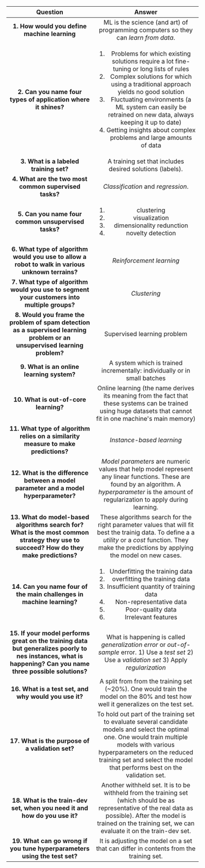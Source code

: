 |                                                                           Question                                                                           |                                                                                                                                                                                            Answer                                                                                                                                                                                            |
| :----------------------------------------------------------------------------------------------------------------------------------------------------------: | :------------------------------------------------------------------------------------------------------------------------------------------------------------------------------------------------------------------------------------------------------------------------------------------------------------------------------------------------------------------------------------------: |
|                                                         **1. How would you define machine learning**                                                         |                                                                                                                                                     ML is the science (and art) of programming computers so they can _learn from data_.                                                                                                                                                      |
|                                                **2. Can you name four types of application where it shines?**                                                | <ol><li>Problems for which existing solutions require a lot fine-tuning or long lists of rules</li><li>Complex solutions for which using a traditional approach yields no good solution</li><li>Fluctuating environments (a ML system can easily be retrained on new data, always keeping it up to date)</li><li>Getting insights about complex problems and large amounts of data</li></ol> |
|                                                            **3. What is a labeled training set?**                                                            |                                                                                                                                                              A training set that includes desired solutions (<emp>labels</em>).                                                                                                                                                              |
|                                                    **4. What are the two most common supervised tasks?**                                                     |                                                                                                                                                                              _Classification_ and _regression_.                                                                                                                                                                              |
|                                                     **5. Can you name four common unsupervised tasks?**                                                      |                                                                                                                                        <ol><li>clustering</li><li>visualization</li><li>dimensionality redunction</li><li>novelty detection</li></ol>                                                                                                                                        |
|                              **6. What type of algorithm would you use to allow a robot to walk in various unknown terrains?**                               |                                                                                                                                                                                   _Reinforcement learning_                                                                                                                                                                                   |
|                                 **7. What type of algorithm would you use to segment your customers into multiple groups?**                                  |                                                                                                                                                                                         _Clustering_                                                                                                                                                                                         |
|                  **8. Would you frame the problem of spam detection as a supervised learning problem or an unsupervised learning problem?**                  |                                                                                                                                                                                 Supervised learning problem                                                                                                                                                                                  |
|                                                          **9. What is an online learning system?**                                                           |                                                                                                                                                          A system which is trained incrementally: individually or in small batches                                                                                                                                                           |
|                                                            **10. What is out-of-core learning?**                                                             |                                                                                                               Online learning (the name derives its meaning from the fact that these systems can be trained using huge datasets that cannot fit in one machine's main memory)                                                                                                                |
|                                      **11. What type of algorithm relies on a similarity measure to make predictions?**                                      |                                                                                                                                                                                  _Instance-based learning_                                                                                                                                                                                   |
|                                     **12. What is the difference between a model parameter and a model hyperparameter?**                                     |                                                                                             _Model parameters_ are numeric values that help model represent any linear functions. These are found by an algorithm. A _hyperparameter_ is the amount of regularization to apply during learning.                                                                                              |
|            **13. What do model-based algorithms search for? What is the most common strategy they use to succeed? How do they make predictions?**            |                                                                                           These algorithms search for the right parameter values that will fit best the trainig data. To define a a _utility_ or a _cost_ function. They make the predictions by applying the model on new cases.                                                                                            |
|                                            **14. Can you name four of the main challenges in machine learning?**                                             |                                                                                 <ol><li>Underfitting the training data</li><li>overfitting the training data</li><li>Insufficient quantity of training data</li><li>Non-representative data</li><li>Poor-quality data</li><li>Irrelevant features</li></ol>                                                                                  |
| **15. If your model performs great on the training data but generalizes poorly to nes instances, what is happening? Can you name three possible solutions?** |                                                                                                                 What is happening is called _generalization error_ or _out-of-sample_ error.        1) Use a _test set_ 2) Use a _validation set_ 3) Apply _regularization_                                                                                                                  |
|                                                    **16. What is a test set, and why would you use it?**                                                     |                                                                                                                              A split from from the training set (~20%). One would train the model on the 80% and test how well it generalizes on the test set.                                                                                                                               |
|                                                       **17. What is the purpose of a validation set?**                                                       |                                                                To hold out part of the training set to evaluate several candidate models and select the optimal one. One would train multiple models with various hyperparameters on the reduced training set and select the model that performs best on the validation set.                                                                 |
|                                          **18. What is the train-dev set, when you need it and how do you use it?**                                          |                                                                                 Another withheld set. It is to be withheld from the training set (which should be as representative of the real data as possible). After the model is trained on the training set, we can evaluate it on the train-dev set.                                                                                  |
|                                          **19. What can go wrong if you tune hyperparameters using the test set?**                                           |                                                                                                                                                    It is adjusting the model on a set that can differ in contents from the training set.                                                                                                                                                     |